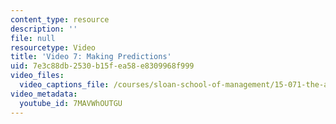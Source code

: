 ```yaml
---
content_type: resource
description: ''
file: null
resourcetype: Video
title: 'Video 7: Making Predictions'
uid: 7e3c88db-2530-b15f-ea58-e8309968f999
video_files:
  video_captions_file: /courses/sloan-school-of-management/15-071-the-analytics-edge-spring-2017/linear-regression/the-statistical-sommelier-an-introduction-to-linear-regression/video-7-making-predictions/video-7-making-predictions-0/7MAVWhOUTGU.vtt
video_metadata:
  youtube_id: 7MAVWhOUTGU
---
```

